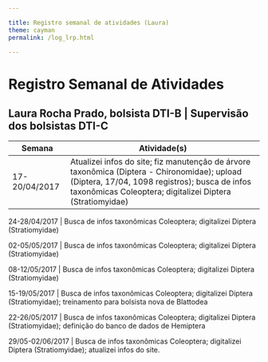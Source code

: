 ```yaml
---

title: Registro semanal de atividades (Laura)
theme: cayman
permalink: /log_lrp.html

---
```


# Registro Semanal de Atividades
## Laura Rocha Prado, bolsista DTI-B | Supervisão dos bolsistas DTI-C

Semana | Atividade(s)
------------ | -------------
17-20/04/2017 | Atualizei infos do site; fiz manutenção de árvore taxonômica (Diptera - Chironomidae); upload (Diptera, 17/04, 1098 registros); busca de infos taxonômicas Coleoptera; digitalizei Diptera (Stratiomyidae)

24-28/04/2017 | Busca de infos taxonômicas Coleoptera; digitalizei Diptera (Stratiomyidae)

02-05/05/2017 | Busca de infos taxonômicas Coleoptera; digitalizei Diptera (Stratiomyidae)

08-12/05/2017 | Busca de infos taxonômicas Coleoptera; digitalizei Diptera (Stratiomyidae)

15-19/05/2017 | Busca de infos taxonômicas Coleoptera; digitalizei Diptera (Stratiomyidae); treinamento para bolsista nova de Blattodea

22-26/05/2017 | Busca de infos taxonômicas Coleoptera; digitalizei Diptera (Stratiomyidae); definição do banco de dados de Hemiptera

29/05-02/06/2017 | Busca de infos taxonômicas Coleoptera; digitalizei Diptera (Stratiomyidae); atualizei infos do site.
